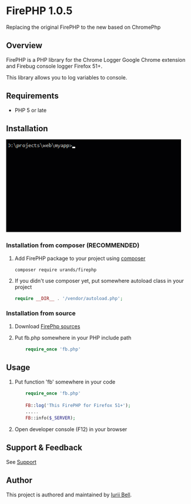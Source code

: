 # FirePHP 1.0.5 
Replacing the original FirePHP to the new based on ChromePhp

## Overview
FirePHP is a PHP library for the Chrome Logger Google Chrome extension and Firebug console logger Firefox 51+.

This library allows you to log variables to console.

## Requirements
- PHP 5 or late

## Installation

<img src="https://github.com/urands/urands.github.io/blob/master/resource/firephp-install.gif?raw=true" />

### Installation from composer (RECOMMENDED)
1. Add FirePHP package to your project using [composer](https://getcomposer.org/)

    ```
    composer require urands/firephp
    ```

2. If you didn't use composer yet, put somewhere autoload class in your project

	```php
	require __DIR__ . '/vendor/autoload.php';
	```

### Installation from source

1. Download [FirePhp sources](https://github.com/urands/FirePHP/releases/download/1.0.4/FirePHP-1.0.4-stable.zip)

2. Put fb.php somewhere in your PHP include path

	```php
		require_once 'fb.php'
	```


## Usage

1. Put function 'fb' somewhere in your code

	```php
		require_once 'fb.php'

		FB::log('This FirePHP for Firefox 51+');
		.....
		FB::info($_SERVER);

	```

2. Open developer console (F12) in your browser

## Support & Feedback
See [Support](http://firephp.bel-tech.ru)

## Author
This project is authored and maintained by [Iurii Bell](http://firephp.bel-tech.ru/).
